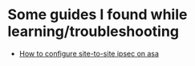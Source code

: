 # Some guides I found while learning/troubleshooting

- [How to configure site-to-site ipsec on asa](https://blog.router-switch.com/2013/03/site-to-site-ipsec-vpn-between-two-cisco-asa-5520/)
